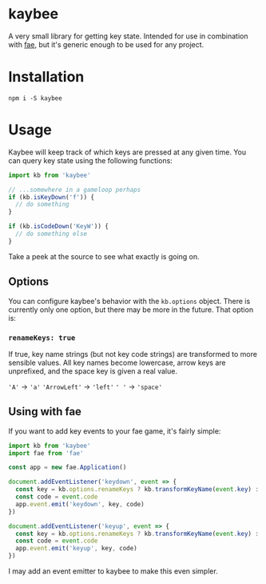 # kaybee
A very small library for getting key state. Intended for use in combination with [fae](https://github.com/sambrosia/fae), but it's generic enough to be used for any project.

# Installation
`npm i -S kaybee`

# Usage
Kaybee will keep track of which keys are pressed at any given time. You can query key state using the following functions:

```javascript
import kb from 'kaybee'

// ...somewhere in a gameloop perhaps
if (kb.isKeyDown('f')) {
  // do something
}

if (kb.isCodeDown('KeyW')) {
  // do something else
}
```

Take a peek at the source to see what exactly is going on.

## Options
You can configure kaybee's behavior with the `kb.options` object. There is currently only one option, but there may be more in the future. That option is:

### `renameKeys: true`
If true, key name strings (but not key code strings) are transformed to more sensible values. All key names become lowercase, arrow keys are unprefixed, and the space key is given a real value.

`'A'` -> `'a'`
`'ArrowLeft'` -> `'left'`
`' '` -> `'space'`

## Using with fae
If you want to add key events to your fae game, it's fairly simple:

```javascript
import kb from 'kaybee'
import fae from 'fae'

const app = new fae.Application()

document.addEventListener('keydown', event => {
  const key = kb.options.renameKeys ? kb.transformKeyName(event.key) : event.key
  const code = event.code
  app.event.emit('keydown', key, code)
})

document.addEventListener('keyup', event => {
  const key = kb.options.renameKeys ? kb.transformKeyName(event.key) : event.key
  const code = event.code
  app.event.emit('keyup', key, code)
})
```

I may add an event emitter to kaybee to make this even simpler.
